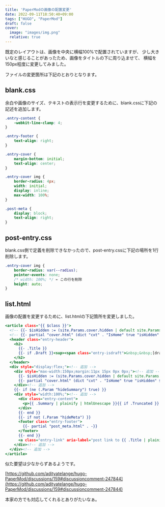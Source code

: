 ```yaml
---
title: 'PaperModの画像の配置変更'
date: 2022-09-11T18:50:40+09:00
tags: ["HUGO", "PaperMod"]
draft: false
cover:
  image: "images/img.png"
  relative: true
---
```

既定のレイアウトは、画像を中央に横幅100%で配置されていますが、
少し大きいなと感じることがあったため、画像をタイトルの下に周り込ませて、
横幅を150px程度に変更してみました。

ファイルの変更箇所は下記のとおりとなります。

## blank.css
余白や画像のサイズ、テキストの表示行を変更するために、blank.cssに下記の記述を追加します。

```css:blank.css
.entry-content {
    -webkit-line-clamp: 4;
}

.entry-footer {
	text-align: right;
}

.entry-cover {
    margin-bottom: initial;
    text-align: center;
}

.entry-cover img {
    border-radius: 4px;
    width: initial;
    display: inline;
    max-width: 100%;
}

.post-meta {
    display: block;
    text-align: right;
}
```

## post-entry.css
blank.css側で定義を削除できなかったので、post-entry.cssに下記の場所を1行削除します。

```css:post-entry.css
.entry-cover img {
    border-radius: var(--radius);
    pointer-events: none;
    /* width: 100%; */ ← この行を削除
    height: auto;
}
```

## list.html
画像の配置を変更するために、list.htmlの下記箇所を変更しました。

```html:list.html
<article class="{{ $class }}">
  <!-- {{- $isHidden := (site.Params.cover.hidden | default site.Params.cover.hiddenInList) }} --><!-- 下に移動 -->
  <!-- {{- partial "cover.html" (dict "cxt" . "IsHome" true "isHidden" $isHidden) }} --><!-- 下に移動 -->
  <header class="entry-header">
    <h2>
      {{- .Title }}
      {{- if .Draft }}<sup><span class="entry-isdraft">&nbsp;&nbsp;[draft]</span></sup>{{- end }}
    </h2>
  </header>
  <div style="display:flex;"><!-- 追加 -->
    <div style="max-width:150px;margin:11px 15px 0px 0px;"><!-- 追加 -->
      {{- $isHidden := (site.Params.cover.hidden | default site.Params.cover.hiddenInList) }}<!-- 上から移動 -->
      {{- partial "cover.html" (dict "cxt" . "IsHome" true "isHidden" $isHidden) }}<!-- 上から移動 -->
    </div><!-- 追加 -->
    {{- if (ne (.Param "hideSummary") true) }}
    <div style="width:100%;"><!-- 追加 -->
      <div class="entry-content">
        <p>{{ .Summary | plainify | htmlUnescape }}{{ if .Truncated }}...{{ end }}</p>
      </div>
      {{- end }}
      {{- if not (.Param "hideMeta") }}
      <footer class="entry-footer">
        {{- partial "post_meta.html" . -}}
      </footer>
      {{- end }}
      <a class="entry-link" aria-label="post link to {{ .Title | plainify }}" href="{{ .Permalink }}"></a>
    </div><!-- 追加 -->
  </div><!-- 追加 -->
</article>
```

似た要望は少なからずあるようです。

[https://github.com/adityatelange/hugo-PaperMod/discussions/159#discussioncomment-247844](https://github.com/adityatelange/hugo-PaperMod/discussions/159#discussioncomment-247844)

本家の方でも対応してくれるとありがたいなぁ。